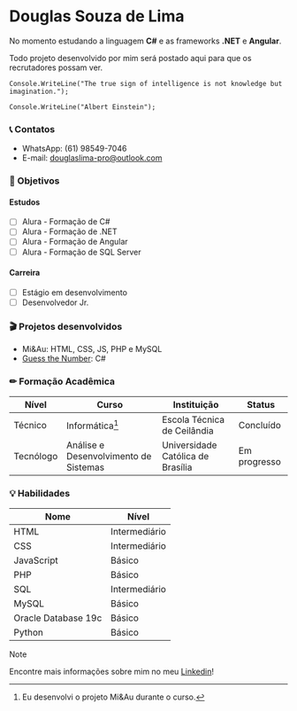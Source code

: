 # **Douglas Souza de Lima**

No momento estudando a linguagem **C#** e as frameworks **.NET** e **Angular**.

Todo projeto desenvolvido por mim será postado aqui para que os recrutadores possam ver.

```
Console.WriteLine("The true sign of intelligence is not knowledge but imagination.");

Console.WriteLine("Albert Einstein");
```

### 📞 Contatos
- WhatsApp: (61) 98549-7046
- E-mail: [douglaslima-pro@outlook.com](mailto:douglaslima-pro@outlook.com)

### 📝 Objetivos
#### Estudos
- [ ] Alura - Formação de C#
- [ ] Alura - Formação de .NET
- [ ] Alura - Formação de Angular
- [ ] Alura - Formação de SQL Server
#### Carreira
- [ ] Estágio em desenvolvimento
- [ ] Desenvolvedor Jr.

### 🎬 Projetos desenvolvidos
- Mi&Au: HTML, CSS, JS, PHP e MySQL
- [Guess the Number](https://github.com/douglaslima-pro/guess-the-number): C#

### ✏ Formação Acadêmica

|Nível|Curso|Instituição|Status|
|-|-|-|-|
|Técnico|Informática[^1]|Escola Técnica de Ceilândia|Concluído|
|Tecnólogo|Análise e Desenvolvimento de Sistemas|Universidade Católica de Brasília|Em progresso|

[^1]: Eu desenvolvi o projeto Mi&Au durante o curso.

### 💡 Habilidades
|Nome|Nível|
|-|-|
|HTML|Intermediário|
|CSS|Intermediário|
|JavaScript|Básico|
|PHP|Básico|
|SQL|Intermediário|
|MySQL|Básico|
|Oracle Database 19c|Básico|
|Python|Básico|

> [!NOTE]
> Encontre mais informações sobre mim no meu [Linkedin](https://linkedin.com/in/douglaslima-pro/)!